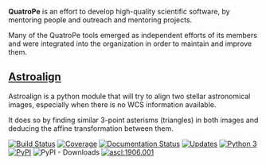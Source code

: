 

**QuatroPe** is an effort to develop high-quality scientific software, by
mentoring people and outreach and mentoring projects.

Many of the QuatroPe tools emerged as independent efforts of
its members and were integrated into the organization in order to maintain and improve them.

## [Astroalign](https://astroalign.readthedocs.io)

Astroalign is a python module that will try to align two stellar astronomical images, especially when there is no WCS information available.

It does so by finding similar 3-point asterisms (triangles) in both images and deducing the affine transformation between them.


[![Build Status](https://travis-ci.com/toros-astro/astroalign.svg?branch=master)](https://travis-ci.com/toros-astro/astroalign)
[![Coverage](https://codecov.io/github/toros-astro/astroalign/coverage.svg?branch=master)](https://codecov.io/github/toros-astro/astroalign)
[![Documentation Status](https://readthedocs.org/projects/astroalign/badge/?version=latest)](http://astroalign.readthedocs.org/en/latest/?badge=latest)
[![Updates](https://pyup.io/repos/github/toros-astro/astroalign/shield.svg)](https://pyup.io/repos/github/toros-astro/astroalign/)
[![Python 3](https://pyup.io/repos/github/toros-astro/astroalign/python-3-shield.svg)](https://pyup.io/repos/github/toros-astro/astroalign/)
[![PyPI](https://img.shields.io/pypi/v/astroalign)](https://pypi.org/project/astroalign/)
![PyPI - Downloads](https://img.shields.io/pypi/dm/astroalign)
[![ascl:1906.001](https://img.shields.io/badge/ascl-1906.001-blue.svg?colorB=262255)](http://ascl.net/1906.001)

##
